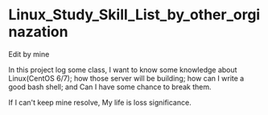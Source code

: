 # Linux_Study_Skill_List_by_other_orginazation
Edit by mine

In this project log some class,
I want to know some knowledge about 
Linux(CentOS 6/7);
how those server will be building;
how can I write a good bash shell;
and Can I have some chance to break them.

If I can't keep mine resolve,
My life is loss significance.
